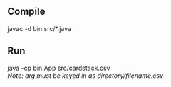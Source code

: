 ## Compile
javac -d bin src/*.java

## Run
java -cp bin App src/cardstack.csv  
<i>Note: arg must be keyed in as directory/filename.csv</i>
